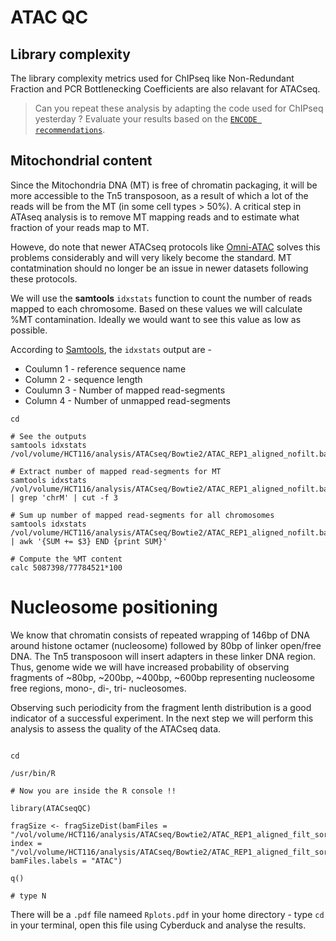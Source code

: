 # ATAC QC

## Library complexity

The library complexity metrics used for ChIPseq like  Non-Redundant Fraction and PCR Bottlenecking Coefficients are also relavant for ATACseq. 

> Can you repeat these analysis by adapting the code used for ChIPseq yesterday ? Evaluate your results based on the [`ENCODE recommendations`](https://www.encodeproject.org/atac-seq/). 

## Mitochondrial content

Since the Mitochondria DNA (MT) is free of chromatin packaging, it will be more accessible to the Tn5 transposoon, as a result of which a lot of the reads will be from the MT (in some cell types > 50%). A critical step in ATAseq analysis is to remove MT mapping reads and to estimate what fraction of your reads map to MT.

Howeve, do note that newer ATACseq protocols like [Omni-ATAC](https://www.nature.com/articles/nmeth.4396) solves this problems considerably and will very likely become the standard. MT contatmination should no longer be an issue in newer datasets following these protocols.

We will use the **samtools** `idxstats` function to count the number of reads mapped to each chromosome. Based on these values we will calculate %MT contamination. Ideally we would want to see this value as low as possible.

According to [Samtools](http://www.htslib.org/doc/samtools-idxstats.html), the `idxstats` output are -

 - Coulumn 1 - reference sequence name
 - Column 2 - sequence length
 - Coulumn 3 - Number of mapped read-segments 
 - Column 4 - Number of unmapped read-segments

```
cd

# See the outputs
samtools idxstats /vol/volume/HCT116/analysis/ATACseq/Bowtie2/ATAC_REP1_aligned_nofilt.bam

# Extract number of mapped read-segments for MT
samtools idxstats /vol/volume/HCT116/analysis/ATACseq/Bowtie2/ATAC_REP1_aligned_nofilt.bam | grep 'chrM' | cut -f 3

# Sum up number of mapped read-segments for all chromosomes
samtools idxstats /vol/volume/HCT116/analysis/ATACseq/Bowtie2/ATAC_REP1_aligned_nofilt.bam | awk '{SUM += $3} END {print SUM}'

# Compute the %MT content
calc 5087398/77784521*100

```

# Nucleosome positioning

We know that chromatin consists of repeated wrapping of 146bp of DNA around histone octamer (nucleosome) followed by 80bp of linker open/free DNA. The Tn5 transposoon will insert adapters in these linker DNA region. Thus, genome wide we will have increased probability of observing fragments of ~80bp, ~200bp, ~400bp, ~600bp representing nucleosome free regions, mono-, di-, tri- nucleosomes.

Observing such periodicity from the fragment lenth distribution is a good indicator of a successful experiment. In the next step we will perform this analysis to assess the quality of the ATACseq data.

```

cd

/usr/bin/R

# Now you are inside the R console !!

library(ATACseqQC)

fragSize <- fragSizeDist(bamFiles = "/vol/volume/HCT116/analysis/ATACseq/Bowtie2/ATAC_REP1_aligned_filt_sort_nodup.bam", 
index = "/vol/volume/HCT116/analysis/ATACseq/Bowtie2/ATAC_REP1_aligned_filt_sort_nodup.bam",         
bamFiles.labels = "ATAC")

q()

# type N

```

There will be a `.pdf` file nameed `Rplots.pdf` in your home directory - type `cd` in your terminal, open this file using Cyberduck and analyse the results.
